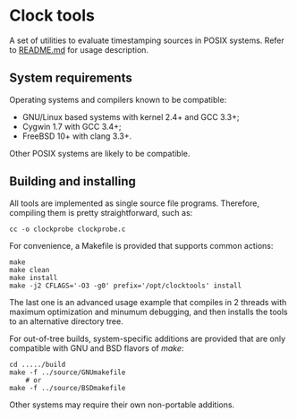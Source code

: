 
# Clock tools

A set of utilities to evaluate timestamping sources in POSIX systems.
Refer to [README.md](README.md) for usage description.



## System requirements

Operating systems and compilers known to be compatible:

* GNU/Linux based systems with kernel 2.4+ and GCC 3.3+;
* Cygwin 1.7 with GCC 3.4+;
* FreeBSD 10+ with clang 3.3+.

Other POSIX systems are likely to be compatible.



## Building and installing

All tools are implemented as single source file programs. Therefore,
compiling them is pretty straightforward, such as:

	cc -o clockprobe clockprobe.c

For convenience, a Makefile is provided that supports common actions:

	make
	make clean
	make install
	make -j2 CFLAGS='-O3 -g0' prefix='/opt/clocktools' install

The last one is an advanced usage example that compiles in 2 threads
with maximum optimization and minumum debugging, and then installs
the tools to an alternative directory tree.

For out-of-tree builds, system-specific additions are provided
that are only compatible with GNU and BSD flavors of *make*:

	cd ...../build
	make -f ../source/GNUmakefile
		# or
	make -f ../source/BSDmakefile

Other systems may require their own non-portable additions.
